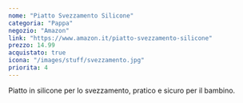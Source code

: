 ```yaml
---
nome: "Piatto Svezzamento Silicone"
categoria: "Pappa"
negozio: "Amazon"
link: "https://www.amazon.it/piatto-svezzamento-silicone"
prezzo: 14.99
acquistato: true
icona: "/images/stuff/svezzamento.jpg"
priorita: 4
---
```


Piatto in silicone per lo svezzamento, pratico e sicuro per il bambino.
